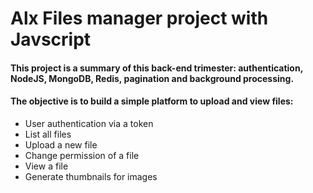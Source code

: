 # Alx Files manager project with Javscript

#### This project is a summary of this back-end trimester: authentication, NodeJS, MongoDB, Redis, pagination and background processing.

#### The objective is to build a simple platform to upload and view files:

- User authentication via a token
- List all files
- Upload a new file
- Change permission of a file
- View a file
- Generate thumbnails for images